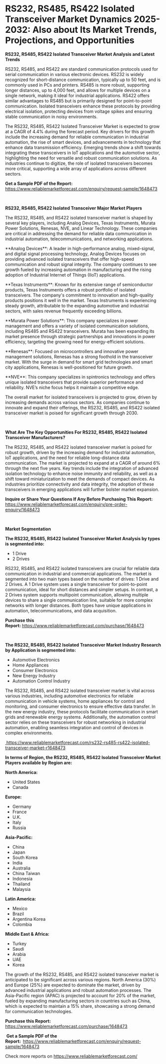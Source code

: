 <p><h1>RS232, RS485, RS422 Isolated Transceiver Market Dynamics 2025-2032: Also about Its Market Trends, Projections, and Opportunities</h1></p><p><strong>RS232, RS485, RS422 Isolated Transceiver Market Analysis and Latest Trends</strong></p>
<p><p>RS232, RS485, and RS422 are standard communication protocols used for serial communication in various electronic devices. RS232 is widely recognized for short-distance communication, typically up to 50 feet, and is commonly used in PCs and printers. RS485 is more robust, supporting longer distances, up to 4,000 feet, and allows for multiple devices on a single network, making it ideal for industrial applications. RS422 offers similar advantages to RS485 but is primarily designed for point-to-point communication. Isolated transceivers enhance these protocols by providing electrical isolation, protecting devices from voltage spikes and ensuring stable communication in noisy environments.</p><p>The RS232, RS485, RS422 Isolated Transceiver Market is expected to grow at a CAGR of 4.4% during the forecast period. Key drivers for this growth include the increasing demand for reliable communication in industrial automation, the rise of smart devices, and advancements in technology that enhance data transmission efficiency. Emerging trends show a shift towards integrating these transceivers in IoT applications and the automotive sector, highlighting the need for versatile and robust communication solutions. As industries continue to digitize, the role of isolated transceivers becomes more critical, supporting a wide array of applications across different sectors.</p></p>
<p><strong>Get a Sample PDF of the Report:&nbsp;</strong> <a href="https://www.reliablemarketforecast.com/enquiry/request-sample/1648473?utm_campaign=2481&utm_medium=2&utm_source=Github&utm_content=ia&utm_term=25032025&utm_id=rs232-rs485-rs422-isolated-transceiver">https://www.reliablemarketforecast.com/enquiry/request-sample/1648473</a></p>
<p>&nbsp;</p>
<p><strong>RS232, RS485, RS422 Isolated Transceiver Major Market Players</strong></p>
<p><p>The RS232, RS485, and RS422 isolated transceiver market is shaped by several key players, including Analog Devices, Texas Instruments, Murata Power Solutions, Renesas, NVE, and Linear Technology. These companies are critical in addressing the demand for reliable data communication in industrial automation, telecommunications, and networking applications.</p><p>**Analog Devices**: A leader in high-performance analog, mixed-signal, and digital signal processing technology, Analog Devices focuses on providing advanced isolated transceivers that offer high-speed communication and robust signal integrity. The company continues to see growth fueled by increasing automation in manufacturing and the rising adoption of Industrial Internet of Things (IIoT) applications.</p><p>**Texas Instruments**: Known for its extensive range of semiconductor products, Texas Instruments offers a robust portfolio of isolated transceivers. The company's commitment to innovation and high-quality products positions it well in the market. Texas Instruments is experiencing steady growth, attributable to the expanding automotive and industrial sectors, with sales revenue frequently exceeding billions.</p><p>**Murata Power Solutions**: This company specializes in power management and offers a variety of isolated communication solutions, including RS485 and RS422 transceivers. Murata has been expanding its market presence through strategic partnerships and innovations in power efficiency, targeting the growing need for energy-efficient solutions.</p><p>**Renesas**: Focused on microcontrollers and innovative power management solutions, Renesas has a strong foothold in the transceiver market. With the surge in demand for smart grid technologies and smart city applications, Renesas is well-positioned for future growth.</p><p>**NVE**: This company specializes in spintronics technology and offers unique isolated transceivers that provide superior performance and reliability. NVE’s niche focus helps it maintain a competitive edge.</p><p>The overall market for isolated transceivers is projected to grow, driven by increasing demands across various sectors. As companies continue to innovate and expand their offerings, the RS232, RS485, and RS422 isolated transceiver market is poised for significant growth through 2030.</p></p>
<p>&nbsp;</p>
<p><strong>What Are The Key Opportunities For RS232, RS485, RS422 Isolated Transceiver Manufacturers?</strong></p>
<p><p>The RS232, RS485, and RS422 isolated transceiver market is poised for robust growth, driven by the increasing demand for industrial automation, IoT applications, and the need for reliable long-distance data communication. The market is projected to expand at a CAGR of around 6% through the next five years. Key trends include the integration of advanced isolation technology to enhance noise immunity and reliability, as well as a shift toward miniaturization to meet the demands of compact devices. As industries prioritize connectivity and data integrity, the adoption of these transceivers in emerging applications will further bolster market expansion.</p></p>
<p><strong>Inquire or Share Your Questions If Any Before Purchasing This Report:</strong> <a href="https://www.reliablemarketforecast.com/enquiry/pre-order-enquiry/1648473?utm_campaign=2481&utm_medium=2&utm_source=Github&utm_content=ia&utm_term=25032025&utm_id=rs232-rs485-rs422-isolated-transceiver">https://www.reliablemarketforecast.com/enquiry/pre-order-enquiry/1648473</a></p>
<p>&nbsp;</p>
<p><strong>Market Segmentation</strong></p>
<p><strong>The RS232, RS485, RS422 Isolated Transceiver Market Analysis by types is segmented into:</strong></p>
<p><ul><li>1 Drive</li><li>2 Drives</li></ul></p>
<p><p>RS232, RS485, and RS422 isolated transceivers are crucial for reliable data communication in industrial and commercial applications. The market is segmented into two main types based on the number of drives: 1 Drive and 2 Drives. A 1 Drive system uses a single transceiver for point-to-point communication, ideal for short distances and simpler setups. In contrast, a 2 Drives system supports multipoint communication, allowing multiple devices to share a single communication line, suitable for more complex networks with longer distances. Both types have unique applications in automation, telecommunications, and data acquisition.</p></p>
<p><strong>Purchase this Report:&nbsp;</strong><a href="https://www.reliablemarketforecast.com/purchase/1648473?utm_campaign=2481&utm_medium=2&utm_source=Github&utm_content=ia&utm_term=25032025&utm_id=rs232-rs485-rs422-isolated-transceiver">https://www.reliablemarketforecast.com/purchase/1648473</a></p>
<p>&nbsp;</p>
<p><strong>The RS232, RS485, RS422 Isolated Transceiver Market Industry Research by Application is segmented into:</strong></p>
<p><ul><li>Automotive Electronics</li><li>Home Appliances</li><li>Consumer Electronics</li><li>New Energy Industry</li><li>Automation Control Industry</li></ul></p>
<p><p>The RS232, RS485, and RS422 isolated transceiver market is vital across various industries, including automotive electronics for reliable communication in vehicle systems, home appliances for control and monitoring, and consumer electronics to ensure effective data transfer. In the new energy industry, these protocols facilitate communication in smart grids and renewable energy systems. Additionally, the automation control sector relies on these transceivers for robust networking in industrial automation, enabling seamless integration and control of devices in complex environments.</p></p>
<p><a href="https://www.reliablemarketforecast.com/rs232-rs485-rs422-isolated-transceiver-market-r1648473?utm_campaign=2481&utm_medium=2&utm_source=Github&utm_content=ia&utm_term=25032025&utm_id=rs232-rs485-rs422-isolated-transceiver">&nbsp;https://www.reliablemarketforecast.com/rs232-rs485-rs422-isolated-transceiver-market-r1648473</a></p>
<p><strong>In terms of Region, the RS232, RS485, RS422 Isolated Transceiver Market Players available by Region are:</strong></p>
<p>
    <p> <strong> North America: </strong>
        <ul>
            <li>United States</li>
            <li>Canada</li>
        </ul>
        </p> 
    <p> <strong> Europe: </strong>
        <ul>
            <li>Germany</li>
            <li>France</li>
            <li>U.K.</li>
            <li>Italy</li>
            <li>Russia</li>
        </ul>
        </p> 
    <p> <strong> Asia-Pacific: </strong>
        <ul>
            <li>China</li>
            <li>Japan</li>
            <li>South Korea</li>
            <li>India</li>
            <li>Australia</li>
            <li>China Taiwan</li>
            <li>Indonesia</li>
            <li>Thailand</li>
            <li>Malaysia</li>
        </ul>
        </p> 
    <p> <strong> Latin America: </strong>
        <ul>
            <li>Mexico</li>
            <li>Brazil</li>
            <li>Argentina Korea</li>
            <li>Colombia</li>
        </ul>
        </p> 
    <p> <strong> Middle East & Africa: </strong>
        <ul>
            <li>Turkey</li>
            <li>Saudi</li>
            <li>Arabia</li>
            <li>UAE</li>
            <li>Korea</li>
        </ul>
    </p>
    </p>
<p><p>The growth of the RS232, RS485, and RS422 isolated transceiver market is anticipated to be significant across various regions. North America (30%) and Europe (25%) are expected to dominate the market, driven by advanced industrial applications and robust automation processes. The Asia-Pacific region (APAC) is projected to account for 20% of the market, fueled by expanding manufacturing sectors in countries such as China, which is expected to maintain a 15% share, showcasing a strong demand for communication technologies.</p></p>
<p><strong>Purchase this Report: </strong><a href="https://www.reliablemarketforecast.com/purchase/1648473?utm_campaign=2481&utm_medium=2&utm_source=Github&utm_content=ia&utm_term=25032025&utm_id=rs232-rs485-rs422-isolated-transceiver">https://www.reliablemarketforecast.com/purchase/1648473</a></p>
<p>&nbsp;<strong>Get a Sample PDF of the Report:&nbsp;&nbsp;</strong><a href="https://www.reliablemarketforecast.com/enquiry/request-sample/1648473?utm_campaign=2481&utm_medium=2&utm_source=Github&utm_content=ia&utm_term=25032025&utm_id=rs232-rs485-rs422-isolated-transceiver">https://www.reliablemarketforecast.com/enquiry/request-sample/1648473</a></p>
<p><strong></strong></p>
<p>Check more reports on <a href="https://www.reliablemarketforecast.com/?utm_campaign=2481&utm_medium=2&utm_source=Github&utm_content=ia&utm_term=25032025&utm_id=rs232-rs485-rs422-isolated-transceiver">https://www.reliablemarketforecast.com/</a></p>